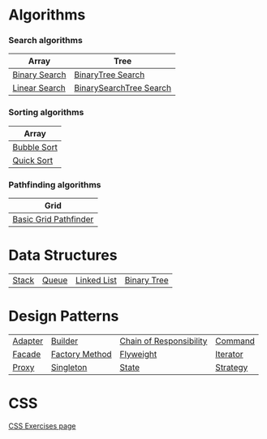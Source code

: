 # Algorithms

### Search algorithms
| Array | Tree |
|-|-|
| [Binary Search](Algorithms/C%23/Algorithms/Algorithms/Search/BinarySearch.cs) | [BinaryTree Search](Algorithms/C%23/Algorithms/Algorithms/Search/BinaryTreeSearch.cs) |
| [Linear Search](Algorithms/C%23/Algorithms/Algorithms/Search/LinearSearch.cs) | [BinarySearchTree Search](Algorithms/C%23/Algorithms/Algorithms/Search/BinarySearchTreeSearch.cs) | 

### Sorting algorithms
| Array |
|-|
| [Bubble Sort](Algorithms/C%23/Algorithms/Algorithms/Sort/BubbleSort.cs) |
| [Quick Sort](Algorithms/C%23/Algorithms/Algorithms/Sort/QuickSort.cs) |

### Pathfinding algorithms

| Grid |
|-|
| [Basic Grid Pathfinder](Algorithms/C%23/Algorithms/Algorithms/PathFinding/BasicGridPathFinder.cs) |

# Data Structures

| | | | |
|-|-|-|-|
| [Stack](Algorithms/C%23/Algorithms/DataStructures/Stack.cs) | [Queue](Algorithms/C%23/Algorithms/DataStructures/Queue.cs) | [Linked List](Algorithms/C%23/Algorithms/DataStructures/LinkedList.cs) | [Binary Tree](Algorithms/C%23/Algorithms/DataStructures/BinaryTree.cs) |

# Design Patterns

| | | | |
|-|-|-|-|
| [Adapter](DesignPatterns/C%23/DesignPatterns/Patterns/AdapterPattern.cs) | [Builder](DesignPatterns/C%23/DesignPatterns/Patterns/BuilderPattern.cs) | [Chain of Responsibility](DesignPatterns/C%23/DesignPatterns/Patterns/ChainOfResponsibilityPattern.cs) | [Command](DesignPatterns/C%23/DesignPatterns/Patterns/CommandPattern.cs) | [Decorator](DesignPatterns/C%23/DesignPatterns/Patterns/DecoratorPattern.cs) |
| [Facade](DesignPatterns/C%23/DesignPatterns/Patterns/FacadePattern.cs) | [Factory Method](DesignPatterns/C%23/DesignPatterns/Patterns/FactoryMethodPattern.cs) | [Flyweight](DesignPatterns/C%23/DesignPatterns/Patterns/FlyweightPattern.cs) | [Iterator](DesignPatterns/C%23/DesignPatterns/Patterns/IteratorPattern.cs) | [Observer](DesignPatterns/C%23/DesignPatterns/Patterns/ObserverPattern.cs) |
| [Proxy](DesignPatterns/C%23/DesignPatterns/Patterns/ProxyPattern.cs) | [Singleton](DesignPatterns/C%23/DesignPatterns/Patterns/SingletonPattern.cs) | [State](DesignPatterns/C%23/DesignPatterns/Patterns/StatePattern.cs) | [Strategy](DesignPatterns/C%23/DesignPatterns/Patterns/StrategyPattern.cs) |

# CSS

[CSS Exercises page](https://aamojl.github.io/Exercises/CSS/index.html)
